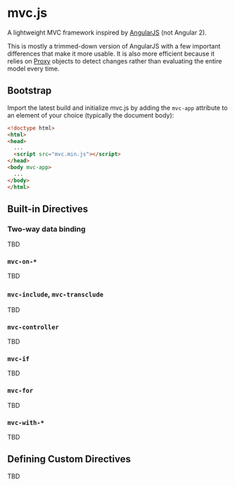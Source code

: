 # mvc.js

A lightweight MVC framework inspired by [AngularJS](https://angularjs.org/) (not Angular 2).

This is mostly a trimmed-down version of AngularJS with a few important
differences that make it more usable. It is also more efficient because it
relies on [Proxy](https://developer.mozilla.org/en-US/docs/Web/JavaScript/Reference/Global_Objects/Proxy)
objects to detect changes rather than evaluating the entire model every time.

## Bootstrap

Import the latest build and initialize mvc.js by adding the `mvc-app` attribute
to an element of your choice (typically the document body):

```html
<!doctype html>
<html>
<head>
  ...
  <script src="mvc.min.js"></script>
</head>
<body mvc-app>
  ...
</body>
</html>
```

## Built-in Directives

### Two-way data binding

TBD

### `mvc-on-*`

TBD

### `mvc-include`, `mvc-transclude`

TBD

### `mvc-controller`

TBD

### `mvc-if`

TBD

### `mvc-for`

TBD

### `mvc-with-*`

TBD

## Defining Custom Directives

TBD
